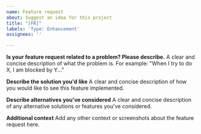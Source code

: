 ```yaml
---
name: Feature request
about: Suggest an idea for this project
title: "[FR]"
labels: 'Type: Enhancement'
assignees: ''

---
```


**Is your feature request related to a problem? Please describe.**
A clear and concise description of what the problem is. For example: "When I try to do X, I am blocked by Y..."

**Describe the solution you'd like**
A clear and concise description of how you would like to see this feature implemented.

**Describe alternatives you've considered**
A clear and concise description of any alternative solutions or features you've considered.

**Additional context**
Add any other context or screenshots about the feature request here.
